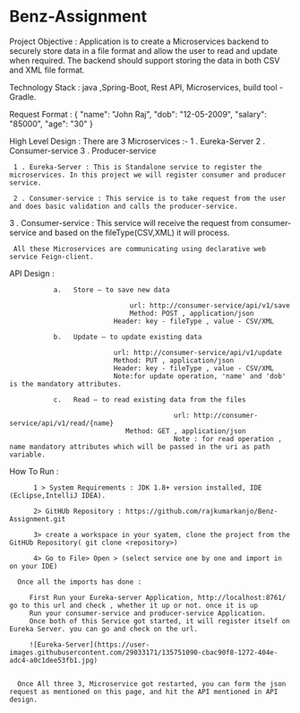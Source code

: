# Benz-Assignment

Project Objective : Application is to create a Microservices backend to securely store data in a file format and allow the user to read and update when required. 
                    The backend should support storing the data in both CSV and XML file format.
                    
Technology Stack : java ,Spring-Boot, Rest API, Microservices, build tool - Gradle.


Request Format : 
                   {
    "name": "John Raj",
    "dob": "12-05-2009",
    "salary": "85000",
    "age": "30"
}

High Level Design :  There are 3 Microservices :-
                        1 . Eureka-Server
		                    2 . Consumer-service
		                    3 . Producer-service
		 
		 
	 1 . Eureka-Server : This is Standalone service to register the microservices. In this project we will register consumer and producer service.
	 
	 2 . Consumer-service : This service is to take request from the user and does basic validation and calls the producer-service.

   3 . Consumer-service : This service will receive the request from consumer-service and based on the fileType(CSV,XML) it will process.
	 
	 
	 All these Microservices are communicating using declarative web service Feign-client.
   

 
API Design : 

               a.	Store – to save new data 
			   
				       	          url: http://consumer-service/api/v1/save
				      	          Method: POST , application/json 
					          Header: key - fileType , value - CSV/XML
			    
               b.	Update – to update existing data
			   
					          url: http://consumer-service/api/v1/update
					          Method: PUT , application/json 
					          Header: key - fileType , value - CSV/XML
					          Note:for update operation, 'name' and 'dob' is the mandatory attributes.
				 
               c.	Read – to read existing data from the files
			   
                                             url: http://consumer-service/api/v1/read/{name}
				                 Method: GET , application/json 
                                             Note : for read operation , name mandatory attributes which will be passed in the uri as path variable.
					     
					     
How To Run : 

          1 > System Requirements : JDK 1.8+ version installed, IDE (Eclipse,IntelliJ IDEA).
	  
          2> GitHUb Repository : https://github.com/rajkumarkanjo/Benz-Assignment.git
	  
	      3> create a workspace in your syatem, clone the project from the GitHUb Repository( git clone <repository>)
	  
	      4> Go to File> Open > (select service one by one and import in on your IDE)
	  
	  Once all the imports has done : 
	  
	     First Run your Eureka-server Application, http://localhost:8761/ go to this url and check , whether it up or not. once it is up
	     Run your consumer-service and producer-service Application.
	     Once both of this Service got started, it will register itself on Eureka Server. you can go and check on the url.
	     
	     ![Eureka-Server](https://user-images.githubusercontent.com/29033171/135751090-cbac90f8-1272-404e-adc4-a0c1dee53fb1.jpg)

	  
	  Once All three 3, Microservice got restarted, you can form the json request as mentioned on this page, and hit the API mentioned in API design.
	 
	 
	 
	
	 
	 
	 
	 
	 
					     

